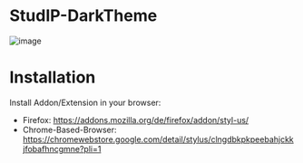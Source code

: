 # StudIP-DarkTheme
![image](https://github.com/UwUTastisch/StudIP-DarkTheme/assets/70274651/cb371579-aae7-443a-a3b4-f9f5493c8614)


# Installation
  Install Addon/Extension in your browser:
  - Firefox: https://addons.mozilla.org/de/firefox/addon/styl-us/
  - Chrome-Based-Browser: https://chromewebstore.google.com/detail/stylus/clngdbkpkpeebahjckkjfobafhncgmne?pli=1
